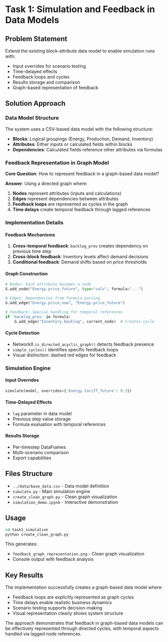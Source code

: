 # Task 1: Simulation and Feedback in Data Models

## Problem Statement

Extend the existing block-attribute data model to enable simulation runs with:
- Input overrides for scenario testing
- Time-delayed effects 
- Feedback loops and cycles
- Results storage and comparison
- Graph-based representation of feedback

## Solution Approach

### Data Model Structure

The system uses a CSV-based data model with the following structure:
- **Blocks**: Logical groupings (Energy, Production, Demand, Inventory)
- **Attributes**: Either inputs or calculated fields within blocks
- **Dependencies**: Calculated fields reference other attributes via formulas

### Feedback Representation in Graph Model

**Core Question**: How to represent feedback in a graph-based data model?

**Answer**: Using a directed graph where:
1. **Nodes** represent attributes (inputs and calculations)
2. **Edges** represent dependencies between attributes  
3. **Feedback loops** are represented as cycles in the graph
4. **Time delays** create temporal feedback through lagged references

### Implementation Details

#### Feedback Mechanisms
1. **Cross-temporal feedback**: `backlog_prev` creates dependency on previous time step
2. **Cross-block feedback**: Inventory levels affect demand decisions
3. **Conditional feedback**: Demand shifts based on price thresholds

#### Graph Construction
```python
# Nodes: Each attribute becomes a node
G.add_node("Energy.price_future", type="calc", formula="...")

# Edges: Dependencies from formula parsing
G.add_edge("Energy.price_now", "Energy.price_future")

# Feedback: Special handling for temporal references
if 'backlog_prev' in formula:
    G.add_edge("Inventory.backlog", current_node)  # Creates cycle
```

#### Cycle Detection
- NetworkX `is_directed_acyclic_graph()` detects feedback presence
- `simple_cycles()` identifies specific feedback loops
- Visual distinction: dashed red edges for feedback

### Simulation Engine

#### Input Overrides
```python
simulate(model, overrides={'Energy.tariff_future': 0.3})
```

#### Time-Delayed Effects
- `lag` parameter in data model
- Previous step value storage
- Formula evaluation with temporal references

#### Results Storage
- Per-timestep DataFrames
- Multi-scenario comparison
- Export capabilities

## Files Structure

- `../data/base_data.csv` - Data model definition
- `simulate.py` - Main simulation engine
- `create_clean_graph.py` - Clean graph visualization
- `simulation_demo.ipynb` - Interactive demonstration

## Usage

```bash
cd task1_simulation
python create_clean_graph.py
```

This generates:
- `feedback_graph_representation.png` - Clean graph visualization
- Console output with feedback analysis

## Key Results

The implementation successfully creates a graph-based data model where:
- Feedback loops are explicitly represented as graph cycles
- Time delays enable realistic business dynamics
- Scenario testing supports decision-making
- Visual representation clearly shows system structure

The approach demonstrates that feedback in graph-based data models can be effectively represented through directed cycles, with temporal aspects handled via lagged node references. 